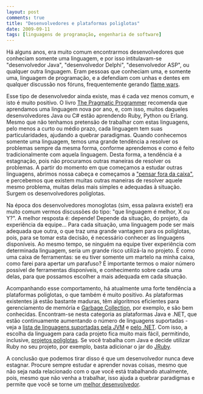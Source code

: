 ```yaml
---
layout: post
comments: true
title: "Desenvolvedores e plataformas poliglotas"
date: 2009-09-11
tags: [linguagens de programação, engenharia de software]
---
```

Há alguns anos, era muito comum encontrarmos desenvolvedores que conheciam somente uma linguagem, e por isso intitulavam-se "desenvolvedor Java", "desenvolvedor Delphi", "desenvolvedor ASP", ou qualquer outra linguagem. Eram pessoas que conheciam uma, e somente uma, linguagem de programação, e a defendiam com unhas e dentes em qualquer discussão nos fóruns, frequentemente gerando [flame wars](http://en.wikipedia.org/wiki/Flame_war).

Esse tipo de desenvolvedor ainda existe, mas é cada vez menos comum, e isto é muito positivo. O livro [The Pragmatic Programmer](http://www.amazon.com/Pragmatic-Programmer-Journeyman-Master/dp/020161622X/ref=pd_bbs_sr_1?ie=UTF8&amp;s=books&amp;qid=1232182674&amp;sr=8-1) recomenda que aprendamos uma linguagem nova por ano, e, com isso, muitos daqueles desenvolvedores Java ou C# estão aprendendo Ruby, Python ou Erlang. Mesmo que não tenhamos pretensão de trabalhar com estas linguagens, pelo menos a curto ou médio prazo, cada linguagem tem suas particularidades, ajudando a quebrar paradigmas. Quando conhecemos somente uma linguagem, temos uma grande tendência a resolver os problemas sempre da mesma forma, conforme aprendemos e como é feito tradicionalmente com aquela linguagem. Desta forma, a tendência é a estagnação, pois não procuramos outras maneiras de resolver os problemas. A partir do momento em que começamos a estudar outras linguagens, abrimos nossa cabeça e começamos a ["pensar fora da caixa"](http://en.wikipedia.org/wiki/Thinking_outside_the_box), e percebemos que existem muitas outras maneiras de resolver aquele mesmo problema, muitas delas mais simples e adequadas à situação. Surgem os desenvolvedores poliglotas.

Na época dos desenvolvedores monoglotas (sim, essa palavra existe!) era muito comum vermos discussões do tipo: "que linguagem é melhor, X ou Y?". A melhor resposta é: depende! Depende da situação, do projeto, da experiência da equipe... Para cada situação, uma linguagem pode ser mais adequada que outra, o que traz uma grande vantagem para os poliglotas, pois, para se tomar esta decisão, é necessário conhecer as linguagens disponíveis. Ao mesmo tempo, se ninguém na equipe tiver experiência com determinada linguagem, seria um grande risco utilizá-la no projeto. É como uma caixa de ferramentas: se eu tiver somente um martelo na minha caixa, como farei para apertar um parafuso? É importante termos o maior número possível de ferramentas disponíveis, e conhecimento sobre cada uma delas, para que possamos escolher a mais adequada em cada situação.

Acompanhando esse comportamento, há atualmente uma forte tendência a plataformas poliglotas, o que também é muito positivo. As plataformas existentes já estão bastante maduras, têm algoritmos eficientes para gerenciamento de memória e [Garbage Collection](http://en.wikipedia.org/wiki/Garbage_collection_%28computer_science%29), por exemplo, e são bem conhecidas. Encontram-se nesta categoria as plataformas Java e .NET, que estão continuamente aumentando o número de linguagens suportadas - veja a [lista de linguagens suportadas pela JVM](http://en.wikipedia.org/wiki/List_of_JVM_languages) e [pelo .NET](http://en.wikipedia.org/wiki/Microsoft_.NET_Languages). Com isso, a escolha da linguagem para cada projeto fica muito mais fácil, permitindo, inclusive, [projetos poliglotas](http://memeagora.blogspot.com/2006/12/polyglot-programming.html). Se você trabalha com Java e decide utilizar Ruby no seu projeto, por exemplo, basta adicionar o jar do [JRuby](http://www.jruby.org/).

A conclusão que podemos tirar disso é que um desenvolvedor nunca deve estagnar. Procure sempre estudar e aprender novas coisas, mesmo que não seja nada relacionado com o que você está trabalhando atualmente, pois, mesmo que não venha a trabalhar, isso ajuda a quebrar paradigmas e permite que você se torne um [melhor desenvolvedor](http://www.techfounder.net/2009/07/22/what-makes-a-good-programmer/).
